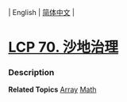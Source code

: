 | English | [简体中文](README.md) |

# [LCP 70. 沙地治理](https://leetcode.cn/problems/XxZZjK)
 ### Description

**Related Topics**  [Array](https://leetcode.cn/tag/array) [Math](https://leetcode.cn/tag/math) 